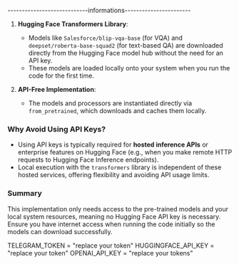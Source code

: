 ----------------------------informations-----------------------


1. **Hugging Face Transformers Library**: 
   - Models like `Salesforce/blip-vqa-base` (for VQA) and `deepset/roberta-base-squad2` (for text-based QA) are downloaded directly from the Hugging Face model hub without the need for an API key. 
   - These models are loaded locally onto your system when you run the code for the first time.

2. **API-Free Implementation**: 
   - The models and processors are instantiated directly via `from_pretrained`, which downloads and caches them locally.

### Why Avoid Using API Keys?
- Using API keys is typically required for **hosted inference APIs** or enterprise features on Hugging Face (e.g., when you make remote HTTP requests to Hugging Face Inference endpoints).
- Local execution with the `transformers` library is independent of these hosted services, offering flexibility and avoiding API usage limits.

### Summary
This implementation only needs access to the pre-trained models and your local system resources, meaning no Hugging Face API key is necessary. Ensure you have internet access when running the code initially so the models can download successfully.

TELEGRAM_TOKEN = "replace your token"
HUGGINGFACE_API_KEY = "replace your token"
OPENAI_API_KEY = "replace your tokens"




